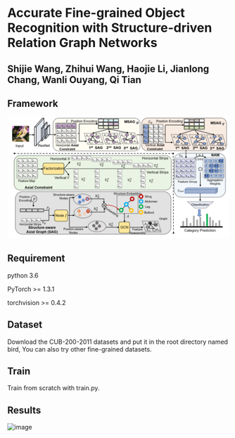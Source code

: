 # Accurate Fine-grained Object Recognition with Structure-driven Relation Graph Networks

## Shijie Wang, Zhihui Wang, Haojie Li, Jianlong Chang, Wanli Ouyang, Qi Tian

## Framework
![image](images/SRGN.png)

## Requirement
python 3.6

PyTorch >= 1.3.1

torchvision >= 0.4.2

## Dataset 
Download the CUB-200-2011 datasets and put it in the root directory named bird, You can also try other fine-grained datasets.

## Train
Train from scratch with train.py.

## Results
![image](images/results.png)
